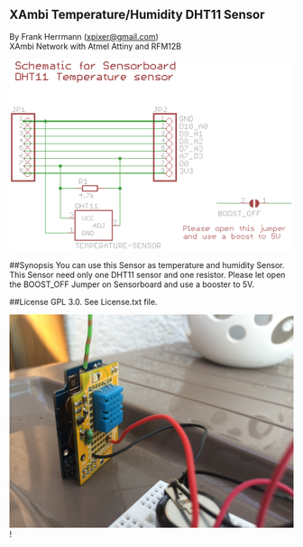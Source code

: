 XAmbi Temperature/Humidity DHT11 Sensor
----------------
By Frank Herrmann (xpixer@gmail.com)
<br/>
XAmbi Network with Atmel Attiny and RFM12B

![XAmbi_moisture](https://raw.githubusercontent.com/xpix/XAmbi/master/Xambi_kids/xambikid_dht11/sensor_schematic.png)

##Synopsis
You can use this Sensor as temperature and humidity Sensor. 
This Sensor need only one DHT11 sensor and one resistor. 
Please let open the BOOST_OFF Jumper on Sensorboard and use a booster to 5V.

##License
GPL 3.0. See License.txt file.

![DHT11](https://github.com/xpix/XAmbi/blob/master/Xambi_kids/PROTOTYPE/xambikid_solar/IMG_2516.JPG?raw=true)!
